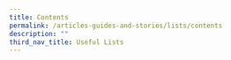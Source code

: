 ```yaml
---
title: Contents
permalink: /articles-guides-and-stories/lists/contents
description: ""
third_nav_title: Useful Lists
---
```


